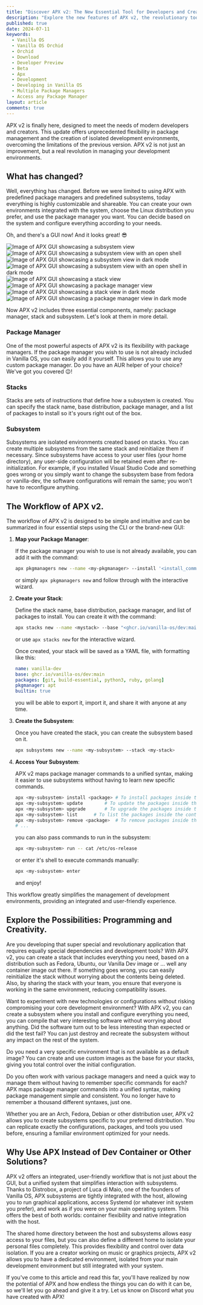 ```yaml
---
title: "Discover APX v2: The New Essential Tool for Developers and Creators on Vanilla OS Orchid"
description: "Explore the new features of APX v2, the revolutionary tool for managing custom environments on Vanilla OS 2 Orchid."
published: true
date: 2024-07-11
keywords:
  - Vanilla OS
  - Vanilla OS Orchid
  - Orchid
  - Download
  - Developer Preview
  - Beta
  - Apx
  - Development
  - Developing in Vanilla OS
  - Multiple Package Managers
  - Access any Package Manager
layout: article
comments: true
---
```


APX v2 is finally here, designed to meet the needs of modern developers and creators. This update offers unprecedented flexibility in package management and the creation of isolated development environments, overcoming the limitations of the previous version. APX v2 is not just an improvement, but a real revolution in managing your development environments.

## What has changed?

Well, everything has changed. Before we were limited to using APX with predefined package managers and predefined subsystems, today everything is highly customizable and shareable. You can create your own environments integrated with the system, choose the Linux distribution you prefer, and use the package manager you want. You can decide based on the system and configure everything according to your needs.

Oh, and there's a GUI now! And it looks great! 😎

<div class="no-dark">
    <div class="flexGrid flexGrid--2">
        <img src="/uploads/apx-v2-subsystem.webp" alt="Image of APX GUI showcasing a subsystem view" class="img img--fluid">
        <img src="/uploads/apx-v2-subsystem-shell.webp" alt="Image of APX GUI showcasing a subsystem view with an open shell" class="img img--fluid">
    </div>
</div>

<div class="on-dark">
    <div class="flexGrid flexGrid--2">
        <img src="/uploads/apx-v2-subsystem-dark.webp" alt="Image of APX GUI showcasing a subsystem view in dark mode" class="img img--fluid">
        <img src="/uploads/apx-v2-subsystem-shell-dark.webp" alt="Image of APX GUI showcasing a subsystem view with an open shell in dark mode" class="img img--fluid">
    </div>
</div>

<div class="no-dark">
    <div class="flexGrid flexGrid--2">
        <img src="/uploads/apx-v2-stack.webp" alt="Image of APX GUI showcasing a stack view" class="img img--fluid">
        <img src="/uploads/apx-v2-pkgmanager.webp" alt="Image of APX GUI showcasing a package manager view" class="img img--fluid">
    </div>
</div>

<div class="on-dark">
    <div class="flexGrid flexGrid--2">
        <img src="/uploads/apx-v2-stack-dark.webp" alt="Image of APX GUI showcasing a stack view in dark mode" class="img img--fluid">
        <img src="/uploads/apx-v2-pkgmanager-dark.webp" alt="Image of APX GUI showcasing a package manager view in dark mode" class="img img--fluid">
    </div>
</div>

Now APX v2 includes three essential components, namely: package manager, stack and subsystem. Let's look at them in more detail.

### Package Manager

One of the most powerful aspects of APX v2 is its flexibility with package managers. If the package manager you wish to use is not already included in Vanilla OS, you can easily add it yourself. This allows you to use any custom package manager. Do you have an AUR helper of your choice? We've got you covered 😉!

### Stacks

Stacks are sets of instructions that define how a subsystem is created. You can specify the stack name, base distribution, package manager, and a list of packages to install so it's yours right out of the box.

### Subsystem

Subsystems are isolated environments created based on stacks. You can create multiple subsystems from the same stack and reinitialize them if necessary. Since subsystems have access to your user files (your home directory), any user-side configuration will be retained even after re-initialization. For example, if you installed Visual Studio Code and something goes wrong or you simply want to change the subsystem base from fedora or vanilla-dev, the software configurations will remain the same; you won't have to reconfigure anything.

## The Workflow of APX v2.

The workflow of APX v2 is designed to be simple and intuitive and can be summarized in four essential steps using the CLI or the brand-new GUI:

1. **Map your Package Manager**:

    If the package manager you wish to use is not already available, you can add it with the command:
    
    ```bash
    apx pkgmanagers new --name <my-pkgmanager> --install '<install_command>' --remove '<remove_command>' --update '<update_command>'...
    ```
    
    or simply `apx pkgmanagers new` and follow through with the interactive wizard.

2. **Create your Stack**:

    Define the stack name, base distribution, package manager, and list of packages to install. You can create it with the command:
    
    ```bash
    apx stacks new --name <mystack> --base "<ghcr.io/vanilla-os/dev:main>" --packages "<git, build-essential, python3, ruby, golang>" --pkg-manager <my-pkgmanager>
    ```
    
    or use `apx stacks new` for the interactive wizard.
    
    Once created, your stack will be saved as a YAML file, with formatting like this:
    
    ```yaml
    name: vanilla-dev
    base: ghcr.io/vanilla-os/dev:main
    packages: [git, build-essential, python3, ruby, golang]
    pkgmanager: apt
    builtin: true
    ```
    
    you will be able to export it, import it, and share it with anyone at any time.

3. **Create the Subsystem**:

    Once you have created the stack, you can create the subsystem based on it.
    
    ```bash
    apx subsystems new --name <my-subsystem> --stack <my-stack>
    ```

4. **Access Your Subsystem**:

    APX v2 maps package manager commands to a unified syntax, making it easier to use subsystems without having to learn new specific commands.
    
    ```bash
    apx <my-subsystem> install <package> # To install packages inside the container
    apx <my-subsystem> update		 # To update the packages inside the container
    apx <my-subsystem> upgrade		 # To upgrade the packages inside the container
    apx <my-subsystem> list		 # To list the packages inside the container
    apx <my-subsystem> remove <package>	 # To remove packages inside the container
    # ...
    ```
    
    you can also pass commands to run in the subsystem:
    
    ```bash
    apx <my-subsystem> run -- cat /etc/os-release
    ```
    
    or enter it's shell to execute commands manually:
    
    ```bash
    apx <my-subsystem> enter
    ```
    
    and enjoy!

This workflow greatly simplifies the management of development environments, providing an integrated and user-friendly experience.

## Explore the Possibilities: Programming and Creativity.

Are you developing that super special and revolutionary application that requires equally special dependencies and development tools? With APX v2, you can create a stack that includes everything you need, based on a distribution such as Fedora, Ubuntu, our Vanilla Dev image or ... well any container image out there. If something goes wrong, you can easily reinitialize the stack without worrying about the contents being deleted. Also, by sharing the stack with your team, you ensure that everyone is working in the same environment, reducing compatibility issues.

Want to experiment with new technologies or configurations without risking compromising your core development environment? With APX v2, you can create a subsystem where you install and configure everything you need, you can compile that very interesting software without worrying about anything. Did the software turn out to be less interesting than expected or did the test fail? You can just destroy and recreate the subsystem without any impact on the rest of the system.

Do you need a very specific environment that is not available as a default image? You can create and use custom images as the base for your stacks, giving you total control over the initial configuration.

Do you often work with various package managers and need a quick way to manage them without having to remember specific commands for each? APX maps package manager commands into a unified syntax, making package management simple and consistent. You no longer have to remember a thousand different syntaxes, just one.

Whether you are an Arch, Fedora, Debian or other distribution user, APX v2 allows you to create subsystems specific to your preferred distribution. You can replicate exactly the configurations, packages, and tools you used before, ensuring a familiar environment optimized for your needs.

## Why Use APX Instead of Dev Container or Other Solutions?

APX v2 offers an integrated, user-friendly workflow that is not just about the GUI, but a unified system that simplifies interaction with subsystems. Thanks to Distrobox, a project of Luca di Maio, one of the founders of Vanilla OS, APX subsystems are tightly integrated with the host, allowing you to run graphical applications, access Systemd (or whatever init system you prefer), and work as if you were on your main operating system. This offers the best of both worlds: container flexibility and native integration with the host.

The shared home directory between the host and subsystems allows easy access to your files, but you can also define a different home to isolate your personal files completely. This provides flexibility and control over data isolation. If you are a creator working on music or graphics projects, APX v2 allows you to have a dedicated environment, isolated from your main development environment but still integrated with your system.

If you've come to this article and read this far, you'll have realized by now the potential of APX and how endless the things you can do with it can be, so we'll let you go ahead and give it a try. Let us know on Discord what you have created with APX!
